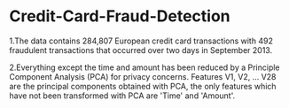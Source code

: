 # Credit-Card-Fraud-Detection

1.The data contains 284,807 European credit card transactions with 492 fraudulent transactions that occurred over two days in September 2013.

2.Everything except the time and amount has been reduced by a Principle Component Analysis (PCA) for privacy concerns. Features V1, V2, ... V28 are the principal components obtained with PCA, the only features which have not been transformed with PCA are 'Time' and 'Amount'.
